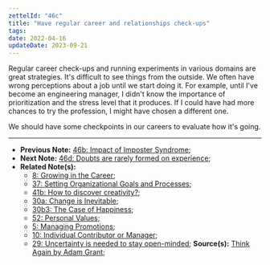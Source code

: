 ```yaml
---
zettelId: "46c"
title: "Have regular career and relationships check-ups"
tags:
date: 2022-04-16
updateDate: 2023-09-21
---
```


Regular career check-ups and running experiments in various domains are great strategies. It's difficult to see things from the outside. We often have wrong perceptions about a job until we start doing it. For example, until I've become an engineering manager, I didn't know the importance of prioritization and the stress level that it produces. If I could have had more chances to try the profession, I might have chosen a different one.

We should have some checkpoints in our careers to evaluate how it's going.

---

- **Previous Note:** [46b: Impact of Imposter Syndrome](/notes/46b/);
- **Next Note:** [46d: Doubts are rarely formed on experience](/notes/46d/);
- **Related Note(s):**
  - [8: Growing in the Career](/notes/8/);
  - [37: Setting Organizational Goals and Processes](/notes/37/);
  - [41b: How to discover creativity?](/notes/41b/);
  - [30a: Change is Inevitable](/notes/30a/);
  - [30b3: The Case of Happiness](/notes/30b3/);
  - [52: Personal Values](/notes/52/);
  - [5: Managing Promotions](/notes/5/);
  - [10: Individual Contributor or Manager](/notes/10/);
  - [29: Uncertainty is needed to stay open-minded](/notes/29/);
**Source(s):** [Think Again by Adam Grant](/books/think-again-by-adam-grant-book-summary-review-and-notes/);
